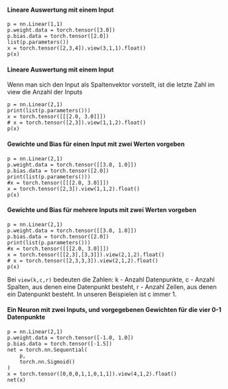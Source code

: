 

#### Lineare Auswertung mit einem Input
```
p = nn.Linear(1,1)
p.weight.data = torch.tensor([3.0])
p.bias.data = torch.tensor([2.0])
list(p.parameters())
x = torch.tensor([2,3,4]).view(3,1,1).float()
p(x)
```

#### Lineare Auswertung mit einem Input
Wenn man sich den Input als Spaltenvektor vorstellt, ist die letzte Zahl im view
die Anzahl der Inputs
```
p = nn.Linear(2,1)
print(list(p.parameters()))
x = torch.tensor([[[2.0, 3.0]]])
# x = torch.tensor([2,3]).view(1,1,2).float()
p(x)
```

#### Gewichte und Bias für einen Input mit zwei Werten vorgeben
```
p = nn.Linear(2,1)
p.weight.data = torch.tensor([[3.0, 1.0]])
p.bias.data = torch.tensor([2.0])
print(list(p.parameters()))
#x = torch.tensor([[[2.0, 3.0]]])
x = torch.tensor([2,3]).view(1,1,2).float()
p(x)
```


 

#### Gewichte und Bias für mehrere Inputs mit zwei Werten vorgeben
```
p = nn.Linear(2,1)
p.weight.data = torch.tensor([[3.0, 1.0]])
p.bias.data = torch.tensor([2.0])
print(list(p.parameters()))
#x = torch.tensor([[[2.0, 3.0]]])
x = torch.tensor([[2,3],[3,3]]).view(2,1,2).float()
# x = torch.tensor([2,3,3,3]).view(2,1,2).float()
p(x)
```

Bei `view(k,c,r)` bedeuten die Zahlen: k - Anzahl Datenpunkte,
c - Anzahl Spalten, aus denen eine Datenpunkt besteht, r - Anzahl Zeilen,
aus denen ein Datenpunkt besteht. In unseren Beispielen ist c immer 1.

#### Ein Neuron mit zwei Inputs, und vorgegebenen Gewichten für die vier 0-1 Datenpunkte

```
p = nn.Linear(2,1)
p.weight.data = torch.tensor([-1.0, 1.0])
p.bias.data = torch.tensor([-1.5])
net = torch.nn.Sequential(
    p,
    torch.nn.Sigmoid()
)
x = torch.tensor([0,0,0,1,1,0,1,1]).view(4,1,2).float()
net(x)
```
